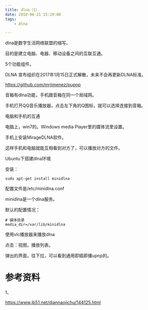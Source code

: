 ```yaml
---
title: dlna（1）
date: 2018-06-21 15:19:08
tags:
	- dlna

---
```




dlna是数字生活网络联盟的缩写。

目的是建立电脑、电器、移动设备之间的互联互通。

5个功能组件。



DLNA 宣布组织在2017年1月15日正式解散，未来不会再更新DLNA标准。



 https://github.com/mrjimenez/pupnp



音箱有dlna功能，手机跟音箱在同一个局域网。

手机打开QQ音乐播放器，点击左下角的Q图标，就可以选择连接到音箱。



电脑和手机的互通

电脑上，win7的。Windows media Player里的媒体流里设置。

手机上安装MirageDLNA软件。

这样手机和电脑就能互相看到对方了，可以播放对方的文件。



Ubuntu下搭建dlna环境

安装：

```
sudo apt-get install minidlna
```

配置文件是/etc/minidlna.conf

minidlna是一个dlna服务。

默认的配置情况：

```
# 媒体目录
media_dir=/var/lib/minidlna
```



使用vlc播放器来播放dlna

点击：视图，播放列表。

弹出的界面，往下拉，可以看到通用即插即播upnp的。



# 参考资料

1、

https://www.jb51.net/diannaojichu/144125.html